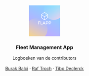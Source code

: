 <!-- # Project_Flapp
### Fleet Management App -->
<!-- <img src="FLAPP.png" border=1px alt="Flapp" width="100"/> -->
<!-- PROJECT LOGO -->
<br />
<div align="center">
    <img src="FLAPP.png" alt="Logo" width="100" height="100" style="bor">

  <h3 align="center">Fleet Management App</h3>

  <p align="center">
    Logboeken van de contributors
    <br />
    <br />
    <a href="./BurakLogboek.md">Burak Balci</a>
    ·
    <a href="./RafLogboek.md">Raf Troch</a>
    ·
    <a href="./TiboLogboek.md">Tibo Declerck</a>
  </p>
</div>
<!-- **_Logboeken tabel_**
| Naam |Logboek |
|---|---|
|Burak Balci|[Logboek](BurakLogboek.md) |
|Raf Troch|[Logboek](RafLogboek.md) |
|Tibo Declerck|[Logboek](TiboLogboek.md) | -->